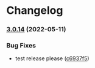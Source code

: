 # Changelog

### [3.0.14](https://github.com/BeksOmega/blockly-samples/compare/block-plus-minus-v3.0.13...block-plus-minus-v3.0.14) (2022-05-11)


### Bug Fixes

* test release please ([c6937f5](https://github.com/BeksOmega/blockly-samples/commit/c6937f538e470e81ccb6d3cef74385ead54956db))
